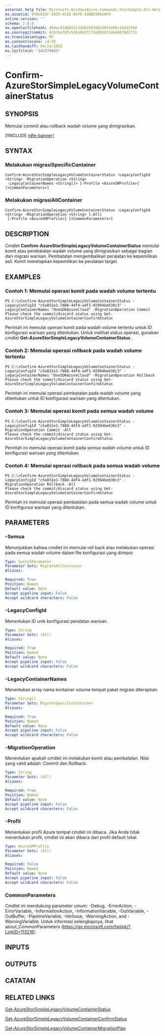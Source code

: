 ```yaml
---
external help file: Microsoft.WindowsAzure.Commands.StorSimple.dll-Help.xml
ms.assetid: 97AC691F-3835-4CEE-B47E-430BE9962AF9
online version: ''
schema: 2.0.0
ms.openlocfilehash: 464ac918602313dd0250368e30f6286c3bdd1fb0
ms.sourcegitcommit: dcb33efdfc53ba0b2f271e883021de84878d1f31
ms.translationtype: MT
ms.contentlocale: id-ID
ms.lasthandoff: 04/14/2022
ms.locfileid: "142279483"
---
```

# Confirm-AzureStorSimpleLegacyVolumeContainerStatus

## SYNOPSIS
Memulai commit atau rollback wadah volume yang dimigrasikan.

[!INCLUDE [rdfe-banner](../../includes/rdfe-banner.md)]

## SYNTAX

### Melakukan migrasiSpecificContainer
```
Confirm-AzureStorSimpleLegacyVolumeContainerStatus -LegacyConfigId <String> -MigrationOperation <String>
 -LegacyContainerNames <String[]> [-Profile <AzureSMProfile>] [<CommonParameters>]
```

### Melakukan migrasiAllContainer
```
Confirm-AzureStorSimpleLegacyVolumeContainerStatus -LegacyConfigId <String> -MigrationOperation <String> [-All]
 [-Profile <AzureSMProfile>] [<CommonParameters>]
```

## DESCRIPTION
Cmdlet **Confirm-AzureStorSimpleLegacyVolumeContainerStatus** memulai komit atau pembatalan wadah volume yang dimigrasikan sebagai bagian dari migrasi warisan.
Pembatalan mengembalikan peralatan ke kepemilikan asli.
Komit menetapkan kepemilikan ke peralatan target.

## EXAMPLES

### Contoh 1: Memulai operasi komit pada wadah volume tertentu
```
PS C:\>Confirm-AzureStorSimpleLegacyVolumeContainerStatus -LegacyConfigId "c5a831e1-7888-44f4-adf1-92994be630c3" -LegacyContainerNames "OneSDKAzureCloud" -MigrationOperation Commit
Please check the commit/discard status using Get-AzureStorSimpleLegacyVolumeContainerConfirmStatus
```

Perintah ini memulai operasi komit pada wadah volume tertentu untuk ID konfigurasi warisan yang ditentukan.
Untuk melihat status operasi, gunakan cmdlet **Get-AzureStorSimpleLegacyVolumeContainerStatus** .

### Contoh 2: Memulai operasi rollback pada wadah volume tertentu
```
PS C:\>Confirm-AzureStorSimpleLegacyVolumeContainerStatus -LegacyConfigId "c5a831e1-7888-44f4-adf1-92994be630c3" -LegacyContainerNames "OneSDKAzureCloud" -MigrationOperation Rollback
Please check the commit/discard status using Get-AzureStorSimpleLegacyVolumeContainerConfirmStatus
```

Perintah ini memulai operasi pembatalan pada wadah volume yang ditentukan untuk ID konfigurasi warisan yang ditentukan.

### Contoh 3: Memulai operasi komit pada semua wadah volume
```
PS C:\>Confirm-AzureStorSimpleLegacyVolumeContainerStatus -LegacyConfigId "c5a831e1-7888-44f4-adf1-92994be630c3" -MigrationOperation Commit -All
Please check the commit/discard status using Get-AzureStorSimpleLegacyVolumeContainerConfirmStatus
```

Perintah ini memulai operasi komit pada semua wadah volume untuk ID konfigurasi warisan yang ditentukan.

### Contoh 4: Memulai operasi rollback pada semua wadah volume
```
PS C:\>Confirm-AzureStorSimpleLegacyVolumeContainerStatus -LegacyConfigId "c5a831e1-7888-44f4-adf1-92994be630c3" -MigrationOperation Rollback -All
Please check the commit/discard status using Get-AzureStorSimpleLegacyVolumeContainerConfirmStatus
```

Perintah ini memulai operasi pembatalan pada semua wadah volume untuk ID konfigurasi warisan yang ditentukan.

## PARAMETERS

### -Semua
Menunjukkan bahwa cmdlet ini memulai roll back atau melakukan operasi pada semua wadah volume dalam file konfigurasi yang diimpor.

```yaml
Type: SwitchParameter
Parameter Sets: MigrateAllContainer
Aliases: 

Required: True
Position: Named
Default value: None
Accept pipeline input: False
Accept wildcard characters: False
```

### -LegacyConfigId
Menentukan ID unik konfigurasi peralatan warisan.

```yaml
Type: String
Parameter Sets: (All)
Aliases: 

Required: True
Position: Named
Default value: None
Accept pipeline input: False
Accept wildcard characters: False
```

### -LegacyContainerNames
Menentukan array nama kontainer volume tempat paket migrasi diterapkan.

```yaml
Type: String[]
Parameter Sets: MigrateSpecificContainer
Aliases: 

Required: True
Position: Named
Default value: None
Accept pipeline input: False
Accept wildcard characters: False
```

### -MigrationOperation
Menentukan apakah cmdlet ini melakukan komit atau pembatalan.
Nilai yang valid adalah: Commit dan Rollback.

```yaml
Type: String
Parameter Sets: (All)
Aliases: 

Required: True
Position: Named
Default value: None
Accept pipeline input: False
Accept wildcard characters: False
```

### -Profil
Menentukan profil Azure tempat cmdlet ini dibaca.
Jika Anda tidak menentukan profil, cmdlet ini akan dibaca dari profil default lokal.

```yaml
Type: AzureSMProfile
Parameter Sets: (All)
Aliases: 

Required: False
Position: Named
Default value: None
Accept pipeline input: False
Accept wildcard characters: False
```

### CommonParameters
Cmdlet ini mendukung parameter umum: -Debug, -ErrorAction, -ErrorVariable, -InformationAction, -InformationVariable, -OutVariable, -OutBuffer, -PipelineVariable, -Verbose, -WarningAction, and -WarningVariable. Untuk informasi selengkapnya, lihat about_CommonParameters (https://go.microsoft.com/fwlink/?LinkID=113216).

## INPUTS

## OUTPUTS

## CATATAN

## RELATED LINKS

[Get-AzureStorSimpleLegacyVolumeContainerStatus](./Get-AzureStorSimpleLegacyVolumeContainerStatus.md)

[Get-AzureStorSimpleLegacyVolumeContainerConfirmStatus](./Get-AzureStorSimpleLegacyVolumeContainerConfirmStatus.md)

[Get-AzureStorSimpleLegacyVolumeContainerMigrationPlan](./Get-AzureStorSimpleLegacyVolumeContainerMigrationPlan.md)


